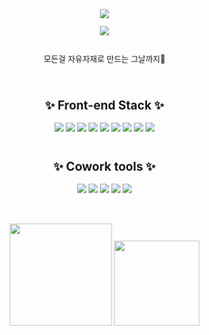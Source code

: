 <div align="center">
  <p>
    <img src="https://capsule-render.vercel.app/api?text=Boram Kim 😎&animation=twinkling&fontSize=60&&color=gradient&type=soft">
  </p>
  <img src="https://c.tenor.com/Qu46-3ANACUAAAAC/judy-hopps-driving.gif">
  <br/>
  <br/>
  <p>모든걸 자유자재로 만드는 그날까지🚀</p>
  <br/>
  <h2>✨ Front-end Stack ✨</h2>
  <img src="https://img.shields.io/badge/HTML-E34F26?style=flat-square&logo=HTML5&logoColor=white"/>
  <img src="https://img.shields.io/badge/CSS3-F68212?style=flat-square&logo=CSS3&logoColor=white"/>
  <img src="https://img.shields.io/badge/tailwindcss-%2338B2AC.svg?style=flat-square&logo=tailwind-css&logoColor=white"/>
  <img src="https://img.shields.io/badge/SCSS-CC6699?style=flat-square&logo=Sass&logoColor=white"/>
  <img src="https://img.shields.io/badge/JavaScript-F7DF1E?style=flat-square&logo=JavaScript&logoColor=white"/>
  <img src="https://img.shields.io/badge/JQuery-0769AD?style=flat-square&logo=jQuery&logoColor=white"/>
  <img src="https://img.shields.io/badge/React-61DAFB?style=flat-square&logo=React&logoColor=white"/>
  <img src="https://img.shields.io/badge/Redux-764ABC?style=flat-square&logo=Redux&logoColor=white"/>
  <!--  
 -->
  <img src="https://img.shields.io/badge/Visual Studio-5C2D91?style=flat-square&logo=Visual Studio&logoColor=white"/>
  
  <br/>
  <br/>
  <h2>✨ Cowork tools ✨</h2>
  <img src="https://img.shields.io/badge/GitHub-181717?style=flat-square&logo=GitHub&logoColor=white"/>
  <img src="https://img.shields.io/badge/Notion-000000?style=flat-square&logo=Notion&logoColor=white"/>
  <img src="https://img.shields.io/badge/Figma-F24E1E?style=flat-square&logo=Figma&logoColor=white"/>
  <img src="https://img.shields.io/badge/Slack-4A154B?style=flat-square&logo=Slack&logoColor=white"/>
  <img src="https://img.shields.io/badge/Gather-caa6fe?style=flat-square&logo=Undertale&logoColor=white"/>

  <br/>
  <br/>
  <br/>
  <br/>
  <img height="180" src="https://github-readme-stats.vercel.app/api?username=boram2445&show_icons=true&custom_title=Boram's&nbsp;github&nbsp;👀&hide_border=true">
  <img height="150" src="https://github-readme-stats.vercel.app/api/top-langs/?username=boram2445&layout=compact&custom_title=My&nbsp;Language&nbsp;⌨️&hide_border=true">
</div>
<!--
  배워야 할 스택
  <img src="https://img.shields.io/badge/StyledComponents/Emotion-DB7093?style=flat-square&logo=Styled-components&logoColor=white"/>
  <img src="https://img.shields.io/badge/TypeScript-3178C6?style=flat-square&logo=TypeScript&logoColor=white"/>
  <img src="https://img.shields.io/badge/ReduxSaga-999999?style=flat-square&logo=Redux-Saga&logoColor=white"/> 
  <img src="https://img.shields.io/badge/Next-000000?style=flat-square&logo=Next.js&logoColor=white"/>
  <img src="https://img.shields.io/badge/npm-CB3837?style=flat-square&logo=npm&logoColor=white"/>
  <img src="https://img.shields.io/badge/Yarn-2C8EBB?style=flat-square&logo=Yarn&logoColor=white"/>
  <img src="https://img.shields.io/badge/Prettier-F7B93E?style=flat-square&logo=Prettier&logoColor=white"/>
  <img src="https://img.shields.io/badge/Babel-F9DC3E?style=flat-square&logo=Babel&logoColor=white"/>
  <img src="https://img.shields.io/badge/Gulp-CF4647?style=flat-square&logo=Gulp&logoColor=white"/>
  <img src="https://img.shields.io/badge/Webpack-8DD6F9?style=flat-square&logo=Webpack&logoColor=white"/>
  <img src="https://img.shields.io/badge/MaterialUI-0081CB?style=flat-square&logo=Material-UI&logoColor=white"/>
  <img src="https://img.shields.io/badge/Postman-FF6C37?style=flat-square&logo=Postman&logoColor=white"/>
  <img src="https://img.shields.io/badge/Zeplin-FFE4AF?style=flat-square&logo=Zotero&logoColor=black"/> -->

